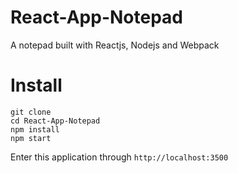# React-App-Notepad
A notepad built with Reactjs, Nodejs and Webpack



# Install
```
git clone
cd React-App-Notepad
npm install
npm start
```
Enter this application through `http://localhost:3500`
